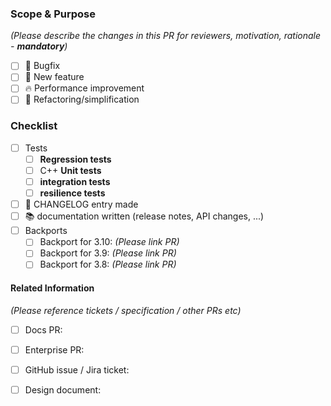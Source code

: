 ### Scope & Purpose

*(Please describe the changes in this PR for reviewers, motivation, rationale - **mandatory**)*

- [ ] :hankey: Bugfix
- [ ] :pizza: New feature
- [ ] :fire: Performance improvement
- [ ] :hammer: Refactoring/simplification

### Checklist

- [ ] Tests
  - [ ] **Regression tests**
  - [ ] C++ **Unit tests**
  - [ ] **integration tests**
  - [ ] **resilience tests**
- [ ] :book: CHANGELOG entry made
- [ ] :books: documentation written (release notes, API changes, ...)
- [ ] Backports
  - [ ] Backport for 3.10: *(Please link PR)*
  - [ ] Backport for 3.9: *(Please link PR)*
  - [ ] Backport for 3.8: *(Please link PR)*

#### Related Information

*(Please reference tickets / specification / other PRs etc)*

- [ ] Docs PR: 
- [ ] Enterprise PR:
- [ ] GitHub issue / Jira ticket:
- [ ] Design document: 

